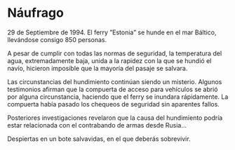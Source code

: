 # Náufrago

29 de Septiembre de 1994. El ferry ”Estonia” se hunde en el mar Báltico, llevándose consigo 850 personas.

A pesar de cumplir con todas las normas de seguridad, la temperatura del agua, extremadamente baja, unida a la rapidez con la que se hundió el navío, hicieron imposible que la mayoría del pasaje se salvara.

Las circunstancias del hundimiento continúan siendo un misterio. Algunos testimonios afirman que la compuerta de acceso para vehículos se abrió por alguna circunstancia, haciendo que el ferry se inundara rápidamente. La compuerta había pasado los chequeos de seguridad sin aparentes fallos.

Posteriores investigaciones revelaron que la causa del hundimiento podría estar relacionada con el contrabando de armas desde Rusia...

 Despiertas en un bote salvavidas, en el que deberás sobrevivir.
 
